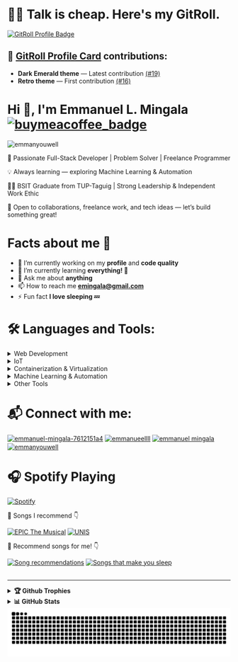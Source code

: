 <h1>🧑‍💻 Talk is cheap. Here's my GitRoll.</h1>

<a href="https://gitroll.io/profile/uk8SQe3qfv7WylXge8yXbpZbL5jt1" target="_blank"><img src="https://gitroll.io/api/badges/profiles/v1/uk8SQe3qfv7WylXge8yXbpZbL5jt1?theme=darkEmerald" alt="GitRoll Profile Badge"/></a>

## 🎨 [GitRoll Profile Card](https://github.com/gitroll-dev/gitroll-profile-card) contributions:
- **Dark Emerald theme** &mdash; Latest contribution [(#19)](https://github.com/gitroll-dev/gitroll-profile-card/pull/19)
- **Retro theme** &mdash; First contribution [(#16)](https://github.com/gitroll-dev/gitroll-profile-card/pull/16)

<h1> Hi 👋, I'm Emmanuel L. Mingala <a href="https://www.buymeacoffee.com/emmanyouwell25"><img src="https://img.shields.io/badge/Buy%20Me%20a%20Coffee-%23f4d35e.svg?&logo=buymeacoffee&logoColor=white&labelColor=181717&style=flat-square" alt="buymeacoffee_badge"/></a> </h1>



<p align="left"><img src="https://komarev.com/ghpvc/?username=emmanyouwell&label=Profile%20views&color=brightgreen&style=for-the-badge" alt="emmanyouwell"/></p>

<div style="max-width: 600px; margin: auto;">
  <div align="left">
    <p>🎯 Passionate Full-Stack Developer | Problem Solver | Freelance Programmer</p>
    <p>💡 Always learning — exploring Machine Learning & Automation</p>
    <p>👨‍🎓 BSIT Graduate from TUP-Taguig | Strong Leadership & Independent Work Ethic</p>
    <p>🤝 Open to collaborations, freelance work, and tech ideas — let’s build something great!</p>
  </div>
</div>

<h1>Facts about me 🤔</h1>

- 🔭 I’m currently working on my **profile** and **code quality**
- 🌱 I’m currently learning **everything! 🧠**
- 💬 Ask me about **anything**
- 📫 How to reach me **emingala@gmail.com**
- ⚡ Fun fact **I love sleeping 💤**

<h1>🛠️ Languages and Tools:</h1>

<!--[![Languages & Tools](https://skillicons.dev/icons?i=mongodb,express,react,,,nodejs,redux,nextjs,ts,,bootstrap,,,tailwind,,js,,,html,,css,,,,,laravel,,,py,,fastapi,,,opencv,,sklearn,,,,,dotnet,,,sequelize,,vite,,,git,,github,npm,postman,docker,,firebase,,,netlify,,vercel,,,notion,,figma,,,,,replit,,,arduino,,raspberrypi,,,androidstudio,,unity,,,,,wordpress,,,mysql,,linux,nginx,linkedin,,,discord,devto,java,php,,,c,cpp&theme=light)](https://skillicons.dev)
-->
<details><summary>Web Development</summary>
  
[![Web development tools](https://go-skill-icons.vercel.app/api/icons?i=mongodb,express,react,nodejs,redux,vite,nextjs,ts,bootstrap,tailwind,html,css,js,laravel,php,vercel,render,figma,nginx&theme=light)](https://github.com/LelouchFR/skill-icons)

</details>
<details><summary>IoT</summary>
  
[![IoT tools](https://go-skill-icons.vercel.app/api/icons?i=arduino,raspberrypi,cpp&theme=light)](https://github.com/LelouchFR/skill-icons)
</details>
<details><summary>Containerization & Virtualization</summary>
  
[![Containerization & Virtualization](https://go-skill-icons.vercel.app/api/icons?i=docker,virtualbox&theme=light)](https://github.com/LelouchFR/skill-icons)
</details>
<details><summary>Machine Learning & Automation</summary>
  
[![Machine Learning & Automation](https://go-skill-icons.vercel.app/api/icons?i=python,n8n,sklearn,huggingface,pandas&theme=light)](https://github.com/LelouchFR/skill-icons)
</details>
<details><summary>Other Tools</summary>
  
[![Other Tools](https://go-skill-icons.vercel.app/api/icons?i=electron,visualbasic,dotnet,git,gitbash,github,vscode,shadcn,postman,insomnia,chatgpt,devto,eclipse,expo,forge,jira,java,socketio&theme=light)](https://github.com/LelouchFR/skill-icons)
</details>

<h1>📬 Connect with me:</h1>
<a href="https://linkedin.com/in/emmanuel-mingala-7612151a4" target="blank"><img align="center" src="https://go-skill-icons.vercel.app/api/icons?i=linkedin" alt="emmanuel-mingala-7612151a4" height="50" width="60" /></a>
<a href="https://fb.com/emmanueellll" target="blank"><img align="center" src="https://go-skill-icons.vercel.app/api/icons?i=facebook" alt="emmanueellll" height="50" width="60" /></a>
<a href="https://www.youtube.com/c/emmanuel mingala" target="blank"><img align="center" src="https://go-skill-icons.vercel.app/api/icons?i=youtube" alt="emmanuel mingala" height="50" width="60" /></a>
<a href="https://dev.to/emmanyouwell" target="blank"><img align="center" src="https://go-skill-icons.vercel.app/api/icons?i=devto" alt="emmanyouwell" height="50" width="60" /></a>
<h1>🎧 Spotify Playing</h1>

[![Spotify](https://emmanyouwell.pythonanywhere.com/?spin=true&scan=true&eq_color=rainbow&theme=dark)](https://github.com/tthn0/Spotify-Readme.git)

🎵 Songs I recommend 👇

[![EPIC The Musical](https://img.shields.io/badge/EPIC%20The%20Musical-%231DB954.svg?&style=flat-square&logo=spotify&logoColor=white)](https://open.spotify.com/playlist/3HvgaZeBWbr7UjFeicPFRI?si=cff0c76b7cb84b73) [![UNIS](https://img.shields.io/badge/UNIS-%231DB954.svg?&style=flat-square&logo=spotify&logoColor=white)](https://open.spotify.com/playlist/5Lp1BPIaY74M1Yw3tKnKGe?si=23152e0b1e884507)  

🎵 Recommend songs for me! 👇 

[![Song recommendations](https://img.shields.io/badge/Song%20Recommendations-%231DB954.svg?&style=flat-square&logo=spotify&logoColor=white)](https://open.spotify.com/playlist/2Eftms4mCLQwF7YynJA6as?si=2b95c4c18bcc47f9&pt=187e532ee56ac41d03a3d2130a38bdd2) [![Songs that make you sleep](https://img.shields.io/badge/Song%20that%20make%20you%20sleep-%231DB954?&style=flat-square&logo=data:image/svg+xml;base64,PHN2ZyB4bWxucz0iaHR0cDovL3d3dy53My5vcmcvMjAwMC9zdmciIHdpZHRoPSIyNCIgaGVpZ2h0PSIyNCI+PHRleHQgeD0iMiIgeT0iMjAiIGZvbnQtc2l6ZT0iOCIgdGV4dC1hbmNob3I9ImxlZnQiIGZvbnQtZmFtaWx5PSJzYW5zLXNlcmlmIiBmaWxsPSJ3aGl0ZSI+WjwvdGV4dD48dGV4dCB4PSI4IiB5PSIxNCIgZm9udC1zaXplPSI4IiB0ZXh0LWFuY2hvcj0ibGVmdCIgZm9udC1mYW1pbHk9InNhbnMtc2VyaWYiIGZpbGw9IndoaXRlIj5aPC90ZXh0Pjx0ZXh0IHg9IjE0IiB5PSI4IiBmb250LXNpemU9IjgiIHRleHQtYW5jaG9yPSJsZWZ0IiBmb250LWZhbWlseT0ic2Fucy1zZXJpZiIgZmlsbD0id2hpdGUiPlo8L3RleHQ+PC9zdmc+&logoColor=white)](https://open.spotify.com/playlist/1Jtw4biqBPyQpL0P4hj7u3?si=7f8f96d483044ae1&pt=1a1165be2b6f61a6ace4790dd2ef56c2)
<br></br>

---

<details><summary><b>🏆 Github Trophies</b></summary>
<br/>
<p align="left"> <a href="https://github.com/ryo-ma/github-profile-trophy"><img src="https://github-profile-trophy.vercel.app/?username=emmanyouwell&theme=gitdimmed" alt="emmanyouwell" /></a> </p>
</details>
<details>
  <summary><b>📊 GitHub Stats</b></summary>
  <br/>
  <div align="center">
  <img width=900 src="https://streak-stats.demolab.com?user=emmanyouwell&theme=blueberry&hide_border=true" alt="GitHub Streak" />
  </div>
  <div align="center">
    <img width=900 src="https://raw.githubusercontent.com/emmanyouwell/emmanyouwell/main/profile-summary-card-output/blueberry/0-profile-details.svg" alt="Profile Details" />
  </div>
  <div align="center"> 
    <img width=420 src="https://raw.githubusercontent.com/emmanyouwell/emmanyouwell/main/profile-summary-card-output/blueberry/2-most-commit-language.svg" alt="Most Commit Language" />
    <img width=420 src="https://raw.githubusercontent.com/emmanyouwell/emmanyouwell/main/profile-summary-card-output/blueberry/4-productive-time.svg" alt="Productive Time" />
  </div>
  <div align="center">
    <img width=900 src="https://my-readme-stats-gold.vercel.app/api?username=emmanyouwell&show=prs_merged&show_icons=true&theme=blueberry&hide_border=true&locale=en" alt="GitHub Stats" />
  </div>
  <div align="center">
    <img width=900 src="https://github-readme-activity-graph.vercel.app/graph?username=emmanyouwell&hide_border=true&bg_color=242938&color=25ca80&title_color=4a75db&line=25ca80&point=4a75db&area=true&area_color=26d79f" alt="Activity Graph"/>
  </div>
</details>

<picture>
  <source
    media="(prefers-color-scheme: dark)"
    srcset="https://raw.githubusercontent.com/emmanyouwell/emmanyouwell/output/dark.svg"
  />
  <source
    media="(prefers-color-scheme: light)"
    srcset="https://raw.githubusercontent.com/emmanyouwell/emmanyouwell/output/light.svg"
  />
  <img
    alt="github contribution grid snake animation"
    src="https://raw.githubusercontent.com/emmanyouwell/emmanyouwell/output/light.svg"
  />
</picture>

